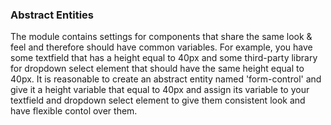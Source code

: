 ### Abstract Entities

The module contains settings for components that share the same look & feel and therefore should have common variables. For example, you have some textfield that has a height equal to 40px and some third-party library for dropdown select element that should have the same height equal to 40px. It is reasonable to create an abstract entity named 'form-control' and give it a height variable that equal to 40px and assign its variable to your textfield and dropdown select element to give them consistent look and have flexible contol over them.

